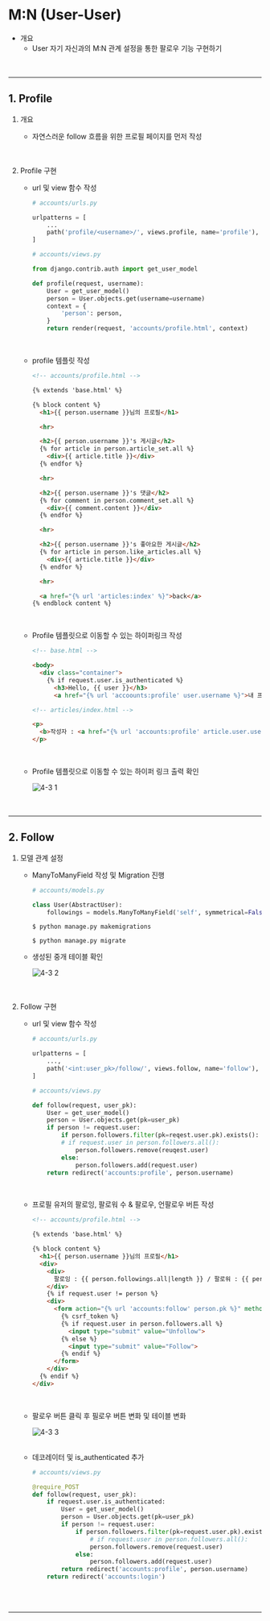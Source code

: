# **M:N (User-User)**

- 개요
    - User 자기 자신과의 M:N 관계 설정을 통한 팔로우 기능 구현하기
<br><br><br>

---

## **1. Profile**

1. 개요
    - 자연스러운 follow 흐름을 위한 프로필 페이지를 먼저 작성
<br><br><br>

2. Profile 구현
    - url 및 view 함수 작성
        
        ```python
        # accounts/urls.py
        
        urlpatterns = [
            ...
            path('profile/<username>/', views.profile, name='profile'),
        ]
        ```
        
        ```python
        # accounts/views.py
        
        from django.contrib.auth import get_user_model
        
        def profile(request, username):
            User = get_user_model()
            person = User.objects.get(username=username)
            context = {
                'person': person,
            }
            return render(request, 'accounts/profile.html', context)
        ```
     <br>   
    
    - profile 템플릿 작성
        
        ```html
        <!-- accounts/profile.html -->
        
        {% extends 'base.html' %}
        
        {% block content %}
          <h1>{{ person.username }}님의 프로필</h1>
        
          <hr>
        
          <h2>{{ person.username }}'s 게시글</h2>
          {% for article in person.article_set.all %}
            <div>{{ article.title }}</div>
          {% endfor %}
        
          <hr>
        
          <h2>{{ person.username }}'s 댓글</h2>
          {% for comment in person.comment_set.all %}
            <div>{{ comment.content }}</div>
          {% endfor %}
        
          <hr>
        
          <h2>{{ person.username }}'s 좋아요한 게시글</h2>
          {% for article in person.like_articles.all %}
            <div>{{ article.title }}</div>
          {% endfor %}
        
          <hr>
        
          <a href="{% url 'articles:index' %}">back</a>
        {% endblock content %}
        ```
     <br>  
    
    - Profile 템플릿으로 이동할 수 있는 하이퍼링크 작성
        
        ```html
        <!-- base.html -->
        
        <body>
          <div class="container">
            {% if request.user.is_authenticated %}
              <h3>Hello, {{ user }}</h3>
              <a href="{% url 'accoounts:profile' user.username %}">내 프로필</a> 
        ```
        
        ```html
        <!-- articles/index.html -->
        
        <p>
          <b>작성자 : <a href="{% url 'accounts:profile' article.user.username %}">{{ article.user }}</a></b>
        </p>
        ```
      <br>  
    
    - Profile 템플릿으로 이동할 수 있는 하이퍼 링크 출력 확인
        
        ![4-3 1](./images/4_3_1.png)
<br><br><br>

---

## **2. Follow**

1. 모델 관계 설정
    - ManyToManyField 작성 및 Migration 진행
        
        ```python
        # accounts/models.py
        
        class User(AbstractUser):
            followings = models.ManyToManyField('self', symmetrical=False, related_name='followers')
        ```
        
        `$ python manage.py makemigrations`
        
        `$ python manage.py migrate`
        
    - 생성된 중개 테이블 확인
        
        ![4-3 2](./images/4_3_2.png)
<br><br><br>        
    
2. Follow 구현
    - url 및 view 함수 작성
        
        ```python
        # accounts/urls.py
        
        urlpatterns = [
            ...,
            path('<int:user_pk>/follow/', views.follow, name='follow'),
        ]
        ```
        
        ```python
        # accounts/views.py
        
        def follow(request, user_pk):
            User = get_user_model()
            person = User.objects.get(pk=user_pk)
            if person != request.user:
                if person.followers.filter(pk=reqest.user.pk).exists():
                # if request.user in person.followers.all():
                    person.followers.remove(reuqest.user)
                else:
                    person.followers.add(request.user)
            return redirect('accounts:profile', person.username)
        ```
     <br>   
    
    - 프로필 유저의 팔로잉, 팔로워 수 & 팔로우, 언팔로우 버튼 작성
        
        ```html
        <!-- accounts/profile.html -->
        
        {% extends 'base.html' %}
        
        {% block content %}
          <h1>{{ person.username }}님의 프로필</h1>
          <div>
            <div>
              팔로잉 : {{ person.followings.all|length }} / 팔로워 : {{ person.followers.all|length }}
            </div>
            {% if request.user != person %}
            <div>
              <form action="{% url 'accounts:follow' person.pk %}" method="POST">
                {% csrf_token %}
                {% if request.user in person.followers.all %}
                  <input type="submit" value="Unfollow">
                {% else %}
                  <input type="submit" value="Follow">
                {% endif %}
              </form>
            </div>
          {% endif %}
        </div>
        ```
      <br>  
    
    - 팔로우 버튼 클릭 후 필로우 버튼 변화 및 테이블 변화
        
        ![4-3 3](./images/4_3_3.png)
      <br><br>  
    
    - 데코레이터 및 is_authenticated 추가
        
        ```python
        # accounts/views.py
        
        @require_POST
        def follow(request, user_pk):
            if request.user.is_authenticated:
                User = get_user_model()
                person = User.objects.get(pk=user_pk)
                if person != request.user:
                    if person.followers.filter(pk=request.user.pk).exists():
                        # if request.user in person.followers.all():
                        person.followers.remove(request.user)
                    else:
                        person.followers.add(request.user)
                return redirect('accounts:profile', person.username)
            return redirect('accounts:login')
        ```
<br><br>        

---